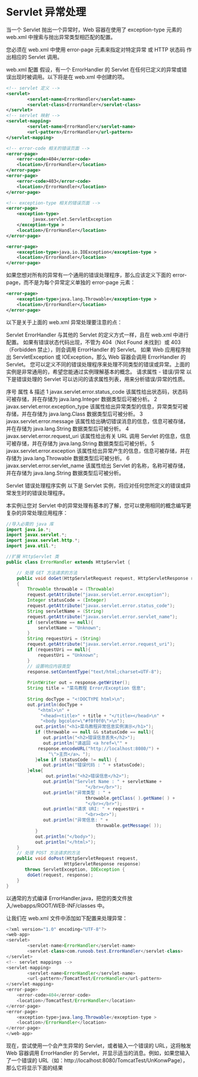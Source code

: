 # Servlet 异常处理

当一个 Servlet 抛出一个异常时，Web 容器在使用了 exception-type 元素的 web.xml 中搜索与抛出异常类型相匹配的配置。

您必须在 web.xml 中使用 error-page 元素来指定对特定异常 或 HTTP 状态码 作出相应的 Servlet 调用。

web.xml 配置
假设，有一个 ErrorHandler 的 Servlet 在任何已定义的异常或错误出现时被调用。以下将是在 web.xml 中创建的项。

```xml
<!-- servlet 定义 -->
<servlet>
        <servlet-name>ErrorHandler</servlet-name>
        <servlet-class>ErrorHandler</servlet-class>
</servlet>
<!-- servlet 映射 -->
<servlet-mapping>
        <servlet-name>ErrorHandler</servlet-name>
        <url-pattern>/ErrorHandler</url-pattern>
</servlet-mapping>

<!-- error-code 相关的错误页面 -->
<error-page>
    <error-code>404</error-code>
    <location>/ErrorHandler</location>
</error-page>
<error-page>
    <error-code>403</error-code>
    <location>/ErrorHandler</location>
</error-page>

<!-- exception-type 相关的错误页面 -->
<error-page>
    <exception-type>
          javax.servlet.ServletException
    </exception-type >
    <location>/ErrorHandler</location>
</error-page>

<error-page>
    <exception-type>java.io.IOException</exception-type >
    <location>/ErrorHandler</location>
</error-page>
```

如果您想对所有的异常有一个通用的错误处理程序，那么应该定义下面的 error-page，而不是为每个异常定义单独的 error-page 元素：

```xml
<error-page>
    <exception-type>java.lang.Throwable</exception-type >
    <location>/ErrorHandler</location>
</error-page>
```

以下是关于上面的 web.xml 异常处理要注意的点：

Servlet ErrorHandler 与其他的 Servlet 的定义方式一样，且在 web.xml 中进行配置。
如果有错误状态代码出现，不管为 404（Not Found 未找到）或 403（Forbidden 禁止），则会调用 ErrorHandler 的 Servlet。
如果 Web 应用程序抛出 ServletException 或 IOException，那么 Web 容器会调用 ErrorHandler 的 Servlet。
您可以定义不同的错误处理程序来处理不同类型的错误或异常。上面的实例是非常通用的，希望您能通过实例理解基本的概念。
请求属性 - 错误/异常
以下是错误处理的 Servlet 可以访问的请求属性列表，用来分析错误/异常的性质。

序号	属性 & 描述
1	javax.servlet.error.status_code
该属性给出状态码，状态码可被存储，并在存储为 java.lang.Integer 数据类型后可被分析。
2	javax.servlet.error.exception_type
该属性给出异常类型的信息，异常类型可被存储，并在存储为 java.lang.Class 数据类型后可被分析。
3	javax.servlet.error.message
该属性给出确切错误消息的信息，信息可被存储，并在存储为 java.lang.String 数据类型后可被分析。
4	javax.servlet.error.request_uri
该属性给出有关 URL 调用 Servlet 的信息，信息可被存储，并在存储为 java.lang.String 数据类型后可被分析。
5	javax.servlet.error.exception
该属性给出异常产生的信息，信息可被存储，并在存储为 java.lang.Throwable 数据类型后可被分析。
6	javax.servlet.error.servlet_name
该属性给出 Servlet 的名称，名称可被存储，并在存储为 java.lang.String 数据类型后可被分析。

Servlet 错误处理程序实例
以下是 Servlet 实例，将应对任何您所定义的错误或异常发生时的错误处理程序。

本实例让您对 Servlet 中的异常处理有基本的了解，您可以使用相同的概念编写更复杂的异常处理应用程序：

```java
//导入必需的 java 库
import java.io.*;
import javax.servlet.*;
import javax.servlet.http.*;
import java.util.*;

//扩展 HttpServlet 类
public class ErrorHandler extends HttpServlet {

    // 处理 GET 方法请求的方法
    public void doGet(HttpServletRequest request, HttpServletResponse response) throws ServletException, IOException
    {
        Throwable throwable = (Throwable)
        request.getAttribute("javax.servlet.error.exception");
        Integer statusCode = (Integer)
        request.getAttribute("javax.servlet.error.status_code");
        String servletName = (String)
        request.getAttribute("javax.servlet.error.servlet_name");
        if (servletName == null){
            servletName = "Unknown";
        }
        String requestUri = (String)
        request.getAttribute("javax.servlet.error.request_uri");
        if (requestUri == null){
            requestUri = "Unknown";
        }
        // 设置响应内容类型
        response.setContentType("text/html;charset=UTF-8");
    
        PrintWriter out = response.getWriter();
        String title = "菜鸟教程 Error/Exception 信息";
       
        String docType = "<!DOCTYPE html>\n";
        out.println(docType +
            "<html>\n" +
             "<head><title>" + title + "</title></head>\n" +
             "<body bgcolor=\"#f0f0f0\">\n");
           out.println("<h1>菜鸟教程异常信息实例演示</h1>");
           if (throwable == null && statusCode == null){
              out.println("<h2>错误信息丢失</h2>");
              out.println("请返回 <a href=\"" + 
            response.encodeURL("http://localhost:8080/") + 
                "\">主页</a>。");
           }else if (statusCode != null) {
              out.println("错误代码 : " + statusCode);
        }else{
               out.println("<h2>错误信息</h2>");
              out.println("Servlet Name : " + servletName + 
                              "</br></br>");
              out.println("异常类型 : " + 
                              throwable.getClass( ).getName( ) + 
                              "</br></br>");
              out.println("请求 URI: " + requestUri + 
                              "<br><br>");
              out.println("异常信息: " + 
                                  throwable.getMessage( ));
           }
           out.println("</body>");
           out.println("</html>");
    }
    // 处理 POST 方法请求的方法
    public void doPost(HttpServletRequest request,
                      HttpServletResponse response)
       throws ServletException, IOException {
        doGet(request, response);
    }
}
```

以通常的方式编译 ErrorHandler.java，把您的类文件放入<Tomcat-installation-directory>/webapps/ROOT/WEB-INF/classes 中。

让我们在 web.xml 文件中添加如下配置来处理异常：

```java
<?xml version="1.0" encoding="UTF-8"?>  
<web-app>  
<servlet>
        <servlet-name>ErrorHandler</servlet-name>
        <servlet-class>com.runoob.test.ErrorHandler</servlet-class>
</servlet>
<!-- servlet mappings -->
<servlet-mapping>
        <servlet-name>ErrorHandler</servlet-name>
        <url-pattern>/TomcatTest/ErrorHandler</url-pattern>
</servlet-mapping>
<error-page>
    <error-code>404</error-code>
    <location>/TomcatTest/ErrorHandler</location>
</error-page>
<error-page>
    <exception-type>java.lang.Throwable</exception-type >
    <location>/ErrorHandler</location>
</error-page>
</web-app>  
```

现在，尝试使用一个会产生异常的 Servlet，或者输入一个错误的 URL，这将触发 Web 容器调用 ErrorHandler 的 Servlet，并显示适当的消息。例如，如果您输入了一个错误的 URL（如：http://localhost:8080/TomcatTest/UnKonwPage），那么它将显示下面的结果